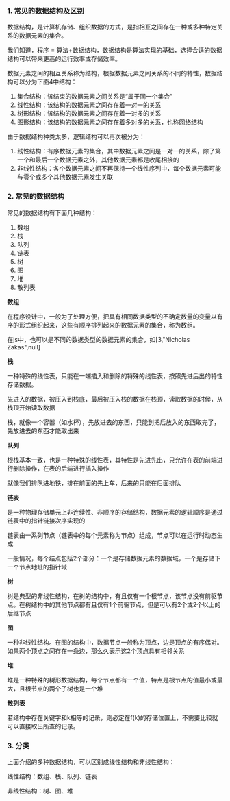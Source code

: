 ### 1. 常见的数据结构及区别

数据结构，是计算机存储、组织数据的方式，是指相互之间存在一种或多种特定关系的数据元素的集合。

我们知道，程序 = 算法+数据结构，数据结构是算法实现的基础，选择合适的数据结构可以带来更高的运行效率或存储效率。

数据元素之间的相互关系称为结构，根据数据元素之间关系的不同的特性，数据结构可以分为下面4中结构：

1. 集合结构：该结束的数据元素之间关系是“属于同一个集合”
2. 线性结构：该结构的数据元素之间存在着一对一的关系
3. 树形结构：该结构的数据元素之间存在着一对多的关系
4. 图形结构：该结构的数据元素之间存在着多对多的关系，也称网络结构

由于数据结构种类太多，逻辑结构可以再次被分为：

1. 线性结构：有序数据元素的集合，其中数据元素之间是一对一的关系，除了第一个和最后一个数据元素之外，其他数据元素都是收尾相接的
2. 非线性结构：各个数据元素之间不再保持一个线性序列中，每个数据元素可能与零个或多个其他数据元素发生关联

### 2. 常见的数据结构

常见的数据结构有下面几种结构：

1. 数组
2. 栈
3. 队列
4. 链表
5. 树
6. 图
7. 堆
8. 散列表

**数组**

在程序设计中，一般为了处理方便，把具有相同数据类型的不确定数量的变量以有序的形式组织起来，这些有顺序排列起来的数据元素的集合，称为数组。

在js中，也可以是不同的数据类型的数据元素的集合，如[3,"Nicholas Zakas",null]

**栈**

一种特殊的线性表，只能在一端插入和删除的特殊的线性表，按照先进后出的特性存储数据。

先进入的数据，被压入到栈底，最后被压入栈的数据在栈顶，读取数据的时候，从栈顶开始读取数据

栈，就像一个容器（如水杯），先放进去的东西，只能到把后放入的东西取完了，先放进去的东西才能取出来

**队列**

根栈基本一致，也是一种特殊的线性表，其特性是先进先出，只允许在表的前端进行删除操作，在表的后端进行插入操作

就像我们排队进地铁，排在前面的先上车，后来的只能在后面排队

**链表**

是一种物理存储单元上非连续性、非顺序的存储结构，数据元素的逻辑顺序是通过链表中的指针链接次序实现的

链表由一系列节点（链表中的每个元素称为节点）组成，节点可以在运行时动态生成

一般情况，每个结点包括2个部分：一个是存储数据元素的数据域，一个是存储下一个节点地址的指针域

**树**

树是典型的非线性结构，在树的结构中，有且仅有一个根节点，该节点没有前驱节点。在树结构中的其他节点都有且仅有1个前驱节点，但是可以有2个或2个以上的后继节点

**图**

一种非线性结构。在图的结构中，数据节点一般称为顶点，边是顶点的有序偶对。如果两个顶点之间存在一条边，那么久表示这2个顶点具有相邻关系

**堆**

堆是一种特殊的树形数据结构，每个节点都有一个值，特点是根节点的值最小或最大，且根节点的两个子树也是一个堆

**散列表**

若结构中存在关键字和k相等的记录，则必定在f(k)的存储位置上，不需要比较就可以直接取出所查的记录。

### 3. 分类

上面介绍的多种数据结构，可以区别成线性结构和非线性结构：

线性结构：数组、栈、队列、链表

非线性结构：树、图、堆
